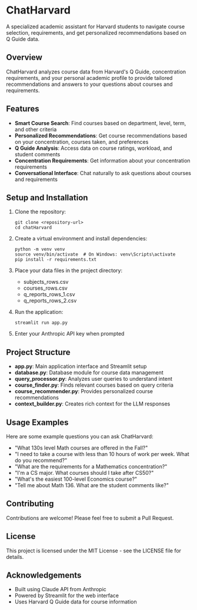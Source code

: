 # ChatHarvard

A specialized academic assistant for Harvard students to navigate course selection, requirements, and get personalized recommendations based on Q Guide data.

## Overview

ChatHarvard analyzes course data from Harvard's Q Guide, concentration requirements, and your personal academic profile to provide tailored recommendations and answers to your questions about courses and requirements.

## Features

- **Smart Course Search**: Find courses based on department, level, term, and other criteria
- **Personalized Recommendations**: Get course recommendations based on your concentration, courses taken, and preferences
- **Q Guide Analysis**: Access data on course ratings, workload, and student comments
- **Concentration Requirements**: Get information about your concentration requirements
- **Conversational Interface**: Chat naturally to ask questions about courses and requirements

## Setup and Installation

1. Clone the repository:
   ```
   git clone <repository-url>
   cd chatHarvard
   ```

2. Create a virtual environment and install dependencies:
   ```
   python -m venv venv
   source venv/bin/activate  # On Windows: venv\Scripts\activate
   pip install -r requirements.txt
   ```

3. Place your data files in the project directory:
   - subjects_rows.csv
   - courses_rows.csv
   - q_reports_rows_1.csv
   - q_reports_rows_2.csv

4. Run the application:
   ```
   streamlit run app.py
   ```

5. Enter your Anthropic API key when prompted

## Project Structure

- **app.py**: Main application interface and Streamlit setup
- **database.py**: Database module for course data management
- **query_processor.py**: Analyzes user queries to understand intent
- **course_finder.py**: Finds relevant courses based on query criteria
- **course_recommender.py**: Provides personalized course recommendations
- **context_builder.py**: Creates rich context for the LLM responses

## Usage Examples

Here are some example questions you can ask ChatHarvard:

- "What 130s level Math courses are offered in the Fall?"
- "I need to take a course with less than 10 hours of work per week. What do you recommend?"
- "What are the requirements for a Mathematics concentration?"
- "I'm a CS major. What courses should I take after CS50?"
- "What's the easiest 100-level Economics course?"
- "Tell me about Math 136. What are the student comments like?"

## Contributing

Contributions are welcome! Please feel free to submit a Pull Request.

## License

This project is licensed under the MIT License - see the LICENSE file for details.

## Acknowledgements

- Built using Claude API from Anthropic
- Powered by Streamlit for the web interface
- Uses Harvard Q Guide data for course information